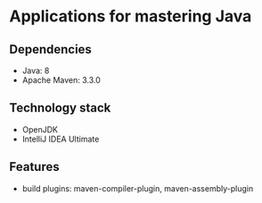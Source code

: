 # Applications for mastering Java
	
## Dependencies
* Java: 8
* Apache Maven: 3.3.0


## Technology stack
* OpenJDK
* IntelliJ IDEA Ultimate

## Features
* build plugins: maven-compiler-plugin, maven-assembly-plugin
